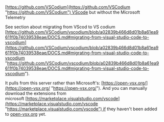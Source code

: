 [https://github.com/VSCodium](https://github.com/VSCodium "https://github.com/VSCodium") VScode but without the Microsoft Telemetry

See section about migrating from VScod to VS codium
[https://github.com/VSCodium/vscodium/blob/a02839b466d8d01b8a61ea9611f0b74039538eae/DOCS.md#migrating-from-visual-studio-code-to-vscodium](https://github.com/VSCodium/vscodium/blob/a02839b466d8d01b8a61ea9611f0b74039538eae/DOCS.md#migrating-from-visual-studio-code-to-vscodium "https://github.com/VSCodium/vscodium/blob/a02839b466d8d01b8a61ea9611f0b74039538eae/DOCS.md#migrating-from-visual-studio-code-to-vscodium"). 

It pulls from this server rather than Microsoft's: [https://open-vsx.org/](https://open-vsx.org/ "https://open-vsx.org/"). And you can manually download the extensions from microsoft [https://marketplace.visualstudio.com/vscode](https://marketplace.visualstudio.com/vscode "https://marketplace.visualstudio.com/vscode") if they haven't been added to [open-vsx.org](http://open-vsx.org/ "http://open-vsx.org/") yet.